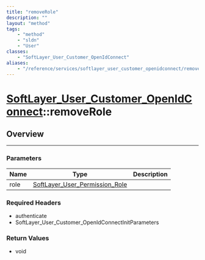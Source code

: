 ```yaml
---
title: "removeRole"
description: ""
layout: "method"
tags:
    - "method"
    - "sldn"
    - "User"
classes:
    - "SoftLayer_User_Customer_OpenIdConnect"
aliases:
    - "/reference/services/softlayer_user_customer_openidconnect/removeRole"
---
```

# [SoftLayer_User_Customer_OpenIdConnect](/reference/services/SoftLayer_User_Customer_OpenIdConnect)::removeRole





## Overview 


-----

### Parameters 
|Name | Type | Description |
| --- | --- | --- |
|role| <a href='/reference/datatypes/SoftLayer_User_Permission_Role'>SoftLayer_User_Permission_Role </a>| |


### Required Headers
* authenticate
* SoftLayer_User_Customer_OpenIdConnectInitParameters


### Return Values
* void




